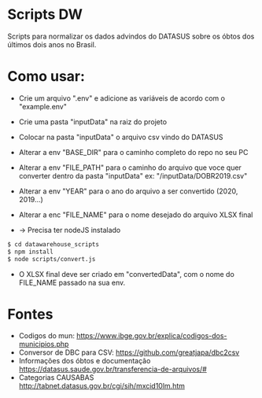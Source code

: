 # Scripts DW
Scripts para normalizar os dados advindos do DATASUS sobre os óbtos dos últimos dois anos no Brasil.

# Como usar:
* Crie um arquivo ".env" e adicione as variáveis de acordo com o "example.env"
* Crie uma pasta "inputData" na raiz do projeto
* Colocar na pasta "inputData" o arquivo csv vindo do DATASUS
* Alterar a env "BASE_DIR" para o caminho completo do repo no seu PC
* Alterar a env "FILE_PATH" para o caminho do arquivo que voce quer converter dentro da pasta "inputData" ex: "/inputData/DOBR2019.csv"
* Alterar a env "YEAR" para o ano do arquivo a ser convertido (2020, 2019...)
* Alterar a enc "FILE_NAME" para o nome desejado do arquivo XLSX final

* -> Precisa ter nodeJS instalado
```bash
$ cd datawarehouse_scripts
$ npm install
$ node scripts/convert.js
```
* O XLSX final deve ser criado em "convertedData", com o nome do FILE_NAME passado na sua env.

# Fontes
* Codigos do mun: https://www.ibge.gov.br/explica/codigos-dos-municipios.php
* Conversor de DBC para CSV: https://github.com/greatjapa/dbc2csv
* Informações dos óbtos e documentação https://datasus.saude.gov.br/transferencia-de-arquivos/#
* Categorias CAUSABAS http://tabnet.datasus.gov.br/cgi/sih/mxcid10lm.htm


